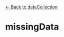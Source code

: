 ---
---

<br>

[← Back to dataCollection](./dataCollection.html) 

# missingData

<template>
    <div v-if="this.dataBiography.dataCollection" id = "container">
      <p class="larger-text">{{this.dataBiography.dataCollection.properties.missingData.description}}</p>
      <p >Expected Type: <strong>{{this.dataBiography.dataCollection.properties.missingData.type}}</strong></p>
    </div>
</template>

<script>
import axios from 'axios'


export default {

    data() {
        return {
          schema: [],
          coreCitation: [],
          dataEndpoints: [],
          subjectTagging: [],
          dataBiography: [],
          resourceConstellation: [],
          dataLifecycle: [],
        }
    },
    methods: {
        whatsUp(){
          console.log(this.coreCitation)
        }
    },
    computed: {
        data() {
            return this.$page.frontmatter
        }
    },
    created() {
        //returns a promise
        axios.get("https://raw.githubusercontent.com/nblmc/Data-Context/master/schema.json")
            .then(response => {
                this.schema = response.data.properties
                this.coreCitation = response.data.properties.coreCitation.properties
                this.dataEndpoints = response.data.properties.dataEndpoints
                this.subjectTagging = response.data.properties.subjectTagging.properties
                this.dataBiography = response.data.properties.dataBiography.properties
                this.resourceConstellation = response.data.properties.resourceConstellation.properties
                this.dataLifecycle = response.data.properties.dataLifecycle.properties
            }).catch(err => {
                console.log(err)
            })
    }
}
</script>

<style lang="stylus">

table#property-table
  width:100%

p.larger-text
  font-size 120%

</style>

